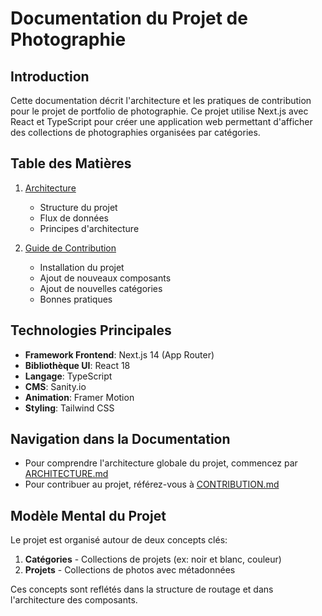 # Documentation du Projet de Photographie

## Introduction

Cette documentation décrit l'architecture et les pratiques de contribution pour le projet de portfolio de photographie. Ce projet utilise Next.js avec React et TypeScript pour créer une application web permettant d'afficher des collections de photographies organisées par catégories.

## Table des Matières

1. [Architecture](./ARCHITECTURE.md)

   - Structure du projet
   - Flux de données
   - Principes d'architecture

2. [Guide de Contribution](./CONTRIBUTION.md)
   - Installation du projet
   - Ajout de nouveaux composants
   - Ajout de nouvelles catégories
   - Bonnes pratiques

## Technologies Principales

- **Framework Frontend**: Next.js 14 (App Router)
- **Bibliothèque UI**: React 18
- **Langage**: TypeScript
- **CMS**: Sanity.io
- **Animation**: Framer Motion
- **Styling**: Tailwind CSS

## Navigation dans la Documentation

- Pour comprendre l'architecture globale du projet, commencez par [ARCHITECTURE.md](./ARCHITECTURE.md)
- Pour contribuer au projet, référez-vous à [CONTRIBUTION.md](./CONTRIBUTION.md)

## Modèle Mental du Projet

Le projet est organisé autour de deux concepts clés:

1. **Catégories** - Collections de projets (ex: noir et blanc, couleur)
2. **Projets** - Collections de photos avec métadonnées

Ces concepts sont reflétés dans la structure de routage et dans l'architecture des composants.

